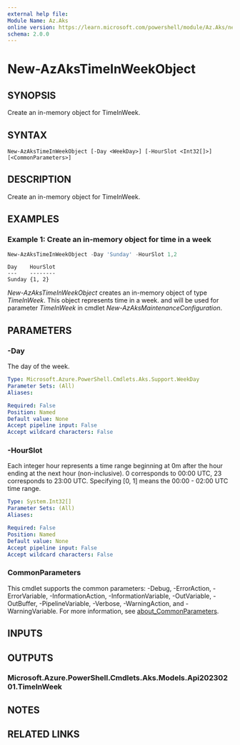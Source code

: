 ```yaml
---
external help file:
Module Name: Az.Aks
online version: https://learn.microsoft.com/powershell/module/Az.Aks/new-AzAksTimeInWeekObject
schema: 2.0.0
---
```


# New-AzAksTimeInWeekObject

## SYNOPSIS
Create an in-memory object for TimeInWeek.

## SYNTAX

```
New-AzAksTimeInWeekObject [-Day <WeekDay>] [-HourSlot <Int32[]>] [<CommonParameters>]
```

## DESCRIPTION
Create an in-memory object for TimeInWeek.

## EXAMPLES

### Example 1: Create an in-memory object for time in a week
```powershell
New-AzAksTimeInWeekObject -Day 'Sunday' -HourSlot 1,2
```

```output
Day    HourSlot
---    --------
Sunday {1, 2}
```

*New-AzAksTimeInWeekObject* creates an in-memory object of type *TimeInWeek*.
This object represents time in a week.
and will be used for parameter *TimeInWeek* in cmdlet *New-AzAksMaintenanceConfiguration*.

## PARAMETERS

### -Day
The day of the week.

```yaml
Type: Microsoft.Azure.PowerShell.Cmdlets.Aks.Support.WeekDay
Parameter Sets: (All)
Aliases:

Required: False
Position: Named
Default value: None
Accept pipeline input: False
Accept wildcard characters: False
```

### -HourSlot
Each integer hour represents a time range beginning at 0m after the hour ending at the next hour (non-inclusive).
0 corresponds to 00:00 UTC, 23 corresponds to 23:00 UTC.
Specifying [0, 1] means the 00:00 - 02:00 UTC time range.

```yaml
Type: System.Int32[]
Parameter Sets: (All)
Aliases:

Required: False
Position: Named
Default value: None
Accept pipeline input: False
Accept wildcard characters: False
```

### CommonParameters
This cmdlet supports the common parameters: -Debug, -ErrorAction, -ErrorVariable, -InformationAction, -InformationVariable, -OutVariable, -OutBuffer, -PipelineVariable, -Verbose, -WarningAction, and -WarningVariable. For more information, see [about_CommonParameters](http://go.microsoft.com/fwlink/?LinkID=113216).

## INPUTS

## OUTPUTS

### Microsoft.Azure.PowerShell.Cmdlets.Aks.Models.Api20230201.TimeInWeek

## NOTES

## RELATED LINKS

